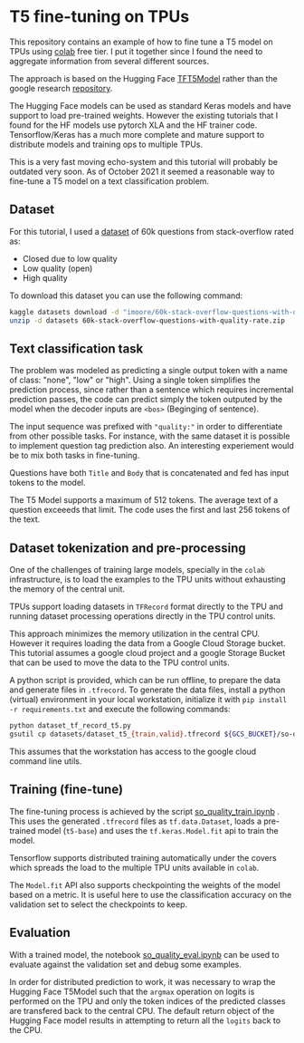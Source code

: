 # T5 fine-tuning on TPUs

This repository contains an example of how to fine tune a T5 model on TPUs
using [colab](https://colab.research.google.com) free tier. I put it together
since I found the need to aggregate information from several different
sources.

The approach is based on the Hugging Face
[TFT5Model](https://huggingface.co/transformers/model_doc/t5.html#tft5forconditionalgeneration) rather than the google research [repository](https://github.com/google-research/text-to-text-transfer-transformer).

The Hugging Face models can be used as standard Keras models and have support to load pre-trained weights.
However the existing tutorials that I found for the HF models use pytorch XLA and the HF trainer code.
Tensorflow/Keras has a much more complete and mature support to distribute models and training ops to
multiple TPUs.

This is a very fast moving echo-system and this tutorial will probably be outdated very soon.
As of October 2021 it seemed a reasonable way to fine-tune a T5 model on a text classification
problem.

## Dataset

For this tutorial, I used a [dataset](https://www.kaggle.com/imoore/60k-stack-overflow-questions-with-quality-rate) of 60k questions from stack-overflow rated as:

- Closed due to low quality
- Low quality (open)
- High quality

To download this dataset you can use the following command:

```sh
kaggle datasets download -d "imoore/60k-stack-overflow-questions-with-quality-rate"
unzip -d datasets 60k-stack-overflow-questions-with-quality-rate.zip
```

## Text classification task

The problem was modeled as predicting a single output token with a name of
class: "none", "low" or "high". Using a single token simplifies the prediction
process, since rather than a sentence which requires incremental prediction
passes, the code can predict simply the token outputed by the model when the
decoder inputs are `<bos>` (Beginging of sentence).

The input sequence was prefixed with `"quality:"` in order to differentiate
from other possible tasks. For instance, with the same dataset it is possible
to implement question tag prediction also. An interesting experiement would be
to mix both tasks in fine-tuning.

Questions have both `Title` and `Body` that is concatenated and fed has input
tokens to the model.

The T5 Model supports a maximum of 512 tokens. The average text of a question
exceeeds that limit. The code uses the first and last 256 tokens of the text.

## Dataset tokenization and pre-processing

One of the challenges of training large models, specially in the `colab`
infrastructure, is to load the examples to the TPU units without exhausting the
memory of the central unit.

TPUs support loading datasets in `TFRecord` format directly to the TPU and
running dataset processing operations directly in the TPU control units.

This approach minimizes the memory utilization in the central CPU. However it
requires loading the data from a Google Cloud Storage bucket. This tutorial
assumes a google cloud project and a google Storage Bucket that can be used
to move the data to the TPU control units.

A python script is provided, which can be run offline, to prepare the data and
generate files in `.tfrecord`. To generate the data files, install a python
(virtual) environment in your local workstation, initialize it with
`pip install -r requirements.txt`
and execute the following commands:

```sh
python dataset_tf_record_t5.py
gsutil cp datasets/dataset_t5_{train,valid}.tfrecord ${GCS_BUCKET}/so-quality/
```

This assumes that the workstation has access to the google cloud command line utils.

## Training (fine-tune)

The fine-tuning process is achieved by the script
[so_quality_train.ipynb](https://colab.research.google.com/drive/1zvsMcpK3KlckClNHI9SE5qcwqrnyTBmI?usp=sharing)
. This uses the generated `.tfrecord` files as `tf.data.Dataset`, loads a
pre-trained model (`t5-base`) and uses the `tf.keras.Model.fit` api to train
the model.

Tensorflow supports distributed training automatically under the
covers which spreads the load to the multiple TPU units available in `colab`.

The `Model.fit` API also supports checkpointing the weights of the model based
on a metric. It is useful here to use the classification accuracy on the validation
set to select the checkpoints to keep.

## Evaluation

With a trained model, the notebook
[so_quality_eval.ipynb](https://colab.research.google.com/drive/1ETqp8VPNQwhCaUnvlxmAC9mLl2-bw7T8?usp=sharing)
can be used to evaluate against the validation set and debug some examples.

In order for distributed prediction to work, it was necessary to wrap the
Hugging Face T5Model such that the `argmax` operation on logits is performed
on the TPU and only the token indices of the predicted classes are transfered
back to the central CPU. The default return object of the Hugging Face model
results in attempting to return all the `logits` back to the CPU.